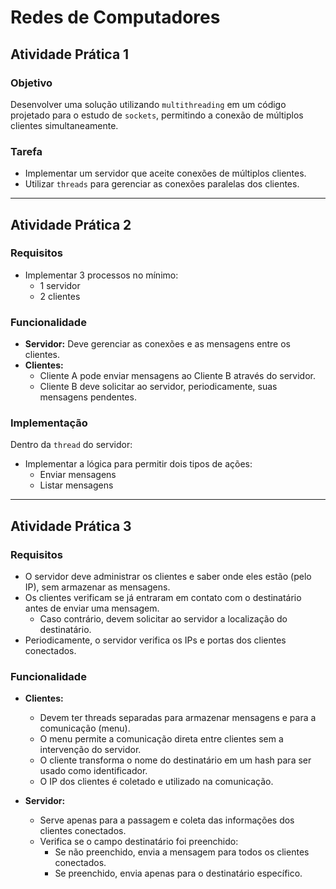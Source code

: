 # Redes de Computadores

## Atividade Prática 1

### Objetivo

Desenvolver uma solução utilizando `multithreading` em um código projetado para o estudo de `sockets`, permitindo a conexão de múltiplos clientes simultaneamente.

### Tarefa

- Implementar um servidor que aceite conexões de múltiplos clientes.
- Utilizar `threads` para gerenciar as conexões paralelas dos clientes.

---

## Atividade Prática 2

### Requisitos

- Implementar 3 processos no mínimo:
  - 1 servidor
  - 2 clientes

### Funcionalidade

- **Servidor:** Deve gerenciar as conexões e as mensagens entre os clientes.
- **Clientes:**
  - Cliente A pode enviar mensagens ao Cliente B através do servidor.
  - Cliente B deve solicitar ao servidor, periodicamente, suas mensagens pendentes.

### Implementação

Dentro da `thread` do servidor:

- Implementar a lógica para permitir dois tipos de ações:
  - Enviar mensagens
  - Listar mensagens

---

## Atividade Prática 3

### Requisitos

- O servidor deve administrar os clientes e saber onde eles estão (pelo IP), sem armazenar as mensagens.
- Os clientes verificam se já entraram em contato com o destinatário antes de enviar uma mensagem.
  - Caso contrário, devem solicitar ao servidor a localização do destinatário.
- Periodicamente, o servidor verifica os IPs e portas dos clientes conectados.

### Funcionalidade

- **Clientes:**

  - Devem ter threads separadas para armazenar mensagens e para a comunicação (menu).
  - O menu permite a comunicação direta entre clientes sem a intervenção do servidor.
  - O cliente transforma o nome do destinatário em um hash para ser usado como identificador.
  - O IP dos clientes é coletado e utilizado na comunicação.

- **Servidor:**
  - Serve apenas para a passagem e coleta das informações dos clientes conectados.
  - Verifica se o campo destinatário foi preenchido:
    - Se não preenchido, envia a mensagem para todos os clientes conectados.
    - Se preenchido, envia apenas para o destinatário específico.

